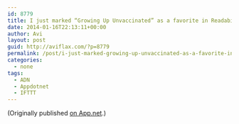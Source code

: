 ```yaml
---
id: 8779
title: I just marked “Growing Up Unvaccinated” as a favorite in Readability. http://www.readability.com/articles/5c8fw9tk
date: 2014-01-16T22:13:11+00:00
author: Avi
layout: post
guid: http://aviflax.com/?p=8779
permalink: /post/i-just-marked-growing-up-unvaccinated-as-a-favorite-in-readability-httpwww-readability-comarticles5c8fw9tk/
categories:
  - none
tags:
  - ADN
  - Appdotnet
  - IFTTT
---
```

(Originally published [on App.net](http://alpha.app.net/aviflax/post/20006590).)